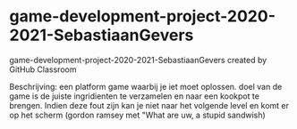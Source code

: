 # game-development-project-2020-2021-SebastiaanGevers
game-development-project-2020-2021-SebastiaanGevers created by GitHub Classroom


Beschrijving:
een platform game waarbij je iet moet oplossen. doel van de game is de juiste ingridienten te verzamelen en naar een kookpot te brengen.
Indien deze fout zijn kan je niet naar het volgende level en komt er op het scherm (gordon ramsey met "What are uw, a stupid sandwish)
